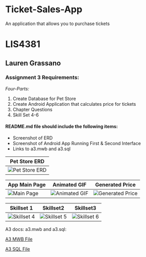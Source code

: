 # Ticket-Sales-App
An application that allows you to purchase tickets


# LIS4381

## Lauren Grassano

### Assignment 3 Requirements:

*Four-Parts:*

1. Create Database for Pet Store
2. Create Android Application that calculates price for tickets
3. Chapter Questions
4. Skill Set 4-6

#### README.md file should include the following items:

* Screenshot of ERD
* Screenshot of Android App Running First & Second Interface
* Links to a3.mwb and a3.sql


| Pet Store ERD |
| ------------- |
| ![Pet Store ERD](img/petstoreerd.png)  |


| App Main Page |  Animated GIF  |  Generated Price   |
| ------------- | ------------- | ------------------ |
| ![Main Page](img/lasttry1.png)  | ![Animated GIF](https://media.giphy.com/media/sG2WLSHpUzM5jTD6Op/giphy.gif) | ![Generated Price](img/lasttryimage.png) |




| Skillset 1 |  Skillset2  | Skillset3 |
| ------------- | ------------- | ------------- |
| ![Skillset 4](img/skillset4.png)  | ![Skillset 5](img/skillset5.png) | ![Skillset 6](img/skillset6.png) |

A3 docs: a3.mwb and a3.sql:

[A3 MWB File](docs/a3.mwb "A3 ERD in .mwb format")

[A3 SQL File](docs/a3.sql "A3 SQL Script")
